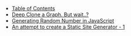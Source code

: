 * [Table of Contents](/)
* [Deep Clone a Graph. But wait..?](/deepclone-graph)
* [Generating Random Number in JavaScript](/generate-random-number)
* [An attempt to create a Static Site Generator - 1](/my-static-site-1)